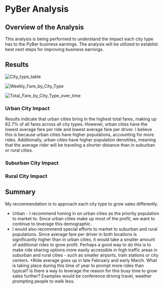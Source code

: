 # PyBer Analysis
## Overview of the Analysis
This analysis is being performed to understand the impact each city type has to the PyBer business earnings. The analysis will be utilized to establist best next steps for improving business earnings.
## Results

![City_type_table](https://user-images.githubusercontent.com/110419577/195449271-71ad646b-ee0d-45a8-b380-65e8c40b13a5.png)

![Weekly_Fare_by_City_Type](https://user-images.githubusercontent.com/110419577/195449722-c423624c-ef29-4b84-b578-87a2e11cdc11.png)

![Total_Fare_by_City_Type_over_time](https://user-images.githubusercontent.com/110419577/195449736-a915e5fc-390a-4f91-a6fe-c229960702c5.png)

### Urban City Impact
Results indicate that urban cities bring in the highest total fares, making up 62.7% of all fares across all city types. However, urban cities have the lowest average fare per ride and lowest average fare per driver. I believe this is because urban cities have higher populations, accounting for more rides. Additionally, urban cities have higher population densitites, meaning that the average rider will be traveling a shorter distance than in suburban or rural cities. 
### Suburban City Impact

### Rural City Impact

## Summary
My recommendation is to approach each city type to grow sales differently.
* Urban - I recommend honing in on urban cities as the priority population to market to. Since urban cities make up most of the profit, we want to continue to leverage this demographic. 
* I would also recommend special efforts to market to suburban and rural populations. Since average fare per driver in both locations is significantly higher than in urban cities, it would take a smaller amount of additional rides to grow profit. Perhaps a good way to do this is to make ride sharing options more easily accessible in high traffic areas in suburban and rural cities - such as smaller airports, train stations or city centers.
*Ride average goes up in late February and early March. What is taking place during this time of year to prompt more rides than typical? Is there a way to leverage the reason for this busy time to grow sales further? Examples would be conference driving travel, weather prompting people to walk less.
